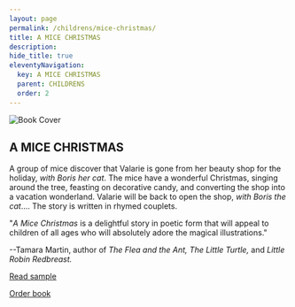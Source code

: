 ```yaml
---
layout: page
permalink: /childrens/mice-christmas/
title: A MICE CHRISTMAS
description: 
hide_title: true
eleventyNavigation:
  key: A MICE CHRISTMAS
  parent: CHILDRENS
  order: 2
---
```


<div class="container">
  <div class="image-container">
    <img src="/assets/img/mice-christmas.jpg" alt="Book Cover">
  </div>
  <div class="text-container">
    <h2>A MICE CHRISTMAS</h2>
    <p>A group of mice discover that Valarie is gone from her beauty shop for the holiday, <em>with Boris her cat</em>. The mice have a wonderful Christmas, singing around the tree, feasting on decorative candy, and converting the shop into a vacation wonderland. Valarie will be back to open the shop, <em>with Boris the cat</em>.... The story is written in rhymed couplets.</p>
    <p>"<em>A Mice Christmas</em> is a delightful story in poetic form that will appeal to children of all ages who will absolutely adore the magical illustrations."</p>
    <p>--Tamara Martin, author of <em>The Flea and the Ant,</em> <em>The Little Turtle,</em> and <em>Little Robin Redbreast.</em></p>
    <p><a href="#" id="toggle-sample">Read sample</a></p>
    <p><a href="https://littleredtree.com/a-mice-christmas-at-valeries-place/">Order book</a></p>
  </div>
</div>

<div class="centered-content" id="sample-content" style="display: none;">
<p><strong><u>One: Christmas Eve</u></strong></p>
<p>The night before Christmas,</p>
<p>in a snow of white lace,</p>
<p>frost painting the windows</p>
<p>of Valerie's Place:</p>
<p>the shop is closed tight</p>
<p>'till Valarie comes back,</p>
<p>'till the day after Christmas</p>
<p>with Boris her cat.</p>
<p>'Till the day after Christmas</p>
<p>beautifying can wait,</p>
<p>'till the day after Christmas</p>
<p>at <em>quarter-past-eight</em>....</p>
<p>'Till the day after Christmas,</p>
<p>at a fraction to nine,</p>
<p>the shop will be empty</p>
<p>of Valerie's feline.</p></th>
<p><img src="/assets/img/mice-christmas-illus.jpg" alt="Mice Christmas Illustration" /></p>
</div>

<script>
  document.addEventListener('DOMContentLoaded', function() {
    const toggleLink = document.getElementById("toggle-sample");
    const prologueContent = document.getElementById("sample-content");

    toggleLink.addEventListener("click", function(event) {
      event.preventDefault(); // Prevent default link behavior
      if (prologueContent.style.display === "none") {
        prologueContent.style.display = "block"; // Show content
        toggleLink.textContent = "Hide sample"; // Change link text
      } else {
        prologueContent.style.display = "none"; // Hide content
        toggleLink.textContent = "Read sample"; // Change link text back
      }
    });
  });
</script>
